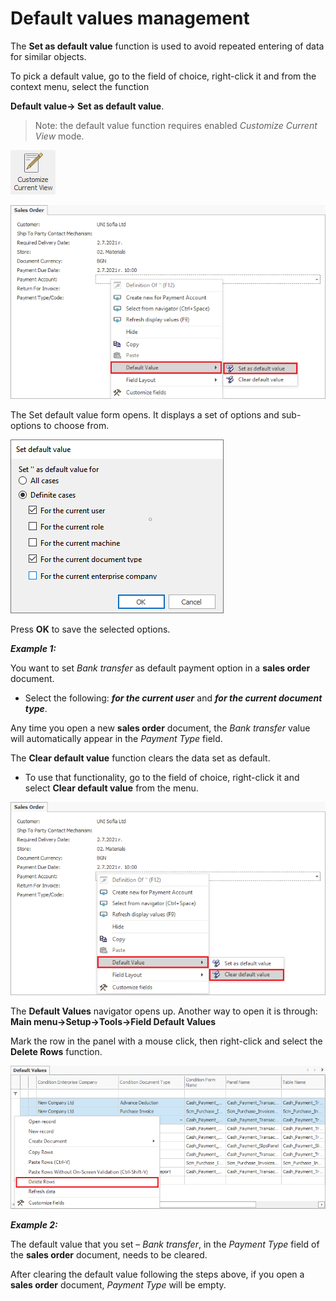 
# Default values management

The <b>Set as default value</b> function is used to avoid repeated entering of data for similar objects.

To pick a default value, go to the field of choice, right-click it and from the context menu, select the function 

<b>Default value→ Set as default value</b>.

> Note: the default value function requires enabled *Customize Current View* mode.

![Customize current view](pictures/customize-view.png)  

![Set default value](pictures/set-defaultvalue1.png) 

 The Set default value form opens. It displays a set of options and sub-options to choose from. 

![Value form](pictures/value-form.png)   

Press **OK** to save the selected options. 

***Example 1:***

You want to set *Bank transfer* as default payment option in a **sales order** document. 

- Select the following: ***for the current user*** and ***for the current document type***. 

Any time you open a new **sales order** document, the *Bank transfer* value will automatically appear in the *Payment Type* field. 

The <b>Clear default value</b> function clears the data set as default. 

- To use that functionality, go to the field of choice, right-click it and select <b>Clear default value</b> from the menu.

![Clear default value](pictures/clear-defaultvalue1.png)  

The <b>Default Values</b> navigator opens up. Another way to open it is through: <b>Main menu→Setup→Tools→Field Default Values</b>
 
Mark the row in the panel with a mouse click, then right-click and select the <b>Delete Rows</b> function.

![Delete rows](pictures/delete-rows.png)

***Example 2:***

The default value that you set – *Bank transfer*, in the *Payment Type* field of the **sales order** document, needs to be cleared. 

After clearing the default value following the steps above, if you open a **sales order** document, *Payment Type* will be empty.

